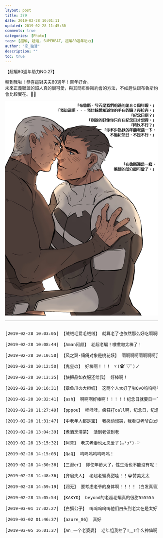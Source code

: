 ```yaml
---
layout: post
title: 379
date: 2019-02-28 10:01:11
updated: 2019-02-28 11:45:30
comments: true
categories: [Photo]
tags: [超蝙, 超蝠, SUPERBAT, 超蝙80週年助力]
author: "恋_独哲"
description: ""
toc: true
---
```


<p>【超蝙80週年助力NO.27】</p> 
<p>輪到我啦！恭喜這對夫夫80週年！百年好合。<br />未來正義聯盟的超人真的很可愛，與其問布魯斯約會的方法，不如趕快跟布魯斯約會比較實在。🎉🎉&nbsp;</p>

![](https://raw.githubusercontent.com/alicewish/maple50821/master/img_YW5MWVN1NEpoZFdjRnFQbXN4c0hjWEhWc0JzRjBvTFdROVhSYlBZWllPRnhlTjFCNlJrQ2N3PT0.jpg)

---

<pre>

[2019-02-28 10:03:05] 【绒绒毛爱毛绒绒】 就算老了也依然那么好吃啊啊啊啊啊啊啊!

[2019-02-28 10:08:44] 【Aman阿颜】 老超老蝙！嗷嗷嗷太棒了！

[2019-02-28 10:10:50] 【风之翼-鸽鸽对象是桃花妖】 啊啊啊啊啊啊啊啊我吹爆太太！！！！妈呀老年超蝙！！！！我好了！！我还能继续好！！！

[2019-02-28 10:12:50] 【鬼玺の】 好棒啊！！！ ヾ(✿ﾟ▽ﾟ)ノ

[2019-02-28 10:13:35] 【快把品如衣服还给我】 好棒啊！

[2019-02-28 10:16:31] 【章鱼爪の大橙纸】 这两个人太好了啦QvQ呜呜呜呜呜呜呜呜呜

[2019-02-28 10:32:41] 【ash】 啊啊啊好棒啊！！！！！纪念日就要日一下来纪念！！！！可以的！！！！

[2019-02-28 11:27:49] 【pppou】 哇哇哇，疯狂打call啊，纪念日，纪念 日(⁎⁍̴̛ᴗ⁍̴̛⁎)

[2019-02-28 11:31:47] 【中老年人都是宝】 我感动想哭，我看见老爷白发我就想哭

[2019-02-28 13:04:39] 【煮酒烹清茶】 活到老做到老

[2019-02-28 13:15:32] 【阿蓂】 老夫老妻也太恩爱了(⑉°з°)-♡

[2019-02-28 14:15:05] 【QaQ】 呜呜呜呜呜呜呜！

[2019-02-28 14:30:36] 【三澄er】 即使年龄大了，性生活也不能没有呢！

[2019-02-28 14:48:36] 【齐眉夫人】 老超老蝙真甜哇！！😭赞美太太

[2019-02-28 14:59:19] 【润无】 要考虑老爷的身体啊！！！！（白发真香）

[2019-02-28 15:05:54] 【KAKYO】 beyond的老超老蝙真的很甜555555

[2019-03-01 17:02:27] 【白狐公子】 呜呜呜呜呜他们白头到老实在是太好了TUT

[2019-03-02 01:46:37] 【azure_86】 真好

[2019-03-05 16:01:37] 【An_一个老婆婆】 老年组我枯了T﹏T什么神仙啊

</pre>